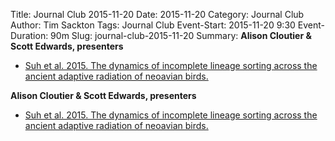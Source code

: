 Title: Journal Club 2015-11-20
Date: 2015-11-20
Category: Journal Club
Author: Tim Sackton
Tags: Journal Club
Event-Start: 2015-11-20 9:30
Event-Duration: 90m
Slug: journal-club-2015-11-20
Summary: <strong>Alison Cloutier &amp; Scott Edwards, presenters</strong><ul><li><a href="/images/journal.pbio_.1002224.pdf">Suh et al. 2015. The dynamics of incomplete lineage sorting across the ancient adaptive radiation of neoavian birds.</a></li></ul>

<strong>Alison Cloutier &amp; Scott Edwards, presenters</strong><ul><li><a href="/images/journal.pbio_.1002224.pdf">Suh et al. 2015. The dynamics of incomplete lineage sorting across the ancient adaptive radiation of neoavian birds.</a></li></ul>
